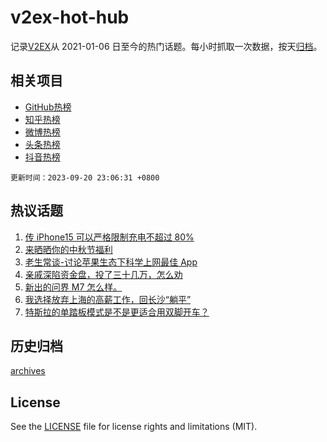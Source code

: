 # v2ex-hot-hub

 记录[V2EX](https://www.v2ex.com/)从 2021-01-06 日至今的热门话题。每小时抓取一次数据，按天[归档](archives)。
 
 ## 相关项目

- [GitHub热榜](https://github.com/snaildev/github-hot-hub)
- [知乎热榜](https://github.com/snaildev/zhihu-hot-hub)
- [微博热榜](https://github.com/snaildev/weibo-hot-hub)
- [头条热榜](https://github.com/snaildev/toutiao-hot-hub)
- [抖音热榜](https://github.com/snaildev/douyin-hot-hub)


 `更新时间：2023-09-20 23:06:31 +0800`

## 热议话题

1. [传 iPhone15 可以严格限制充电不超过 80%](https://www.v2ex.com/t/975452)
1. [来晒晒你的中秋节福利](https://www.v2ex.com/t/975417)
1. [老生常谈-讨论苹果生态下科学上网最佳 App](https://www.v2ex.com/t/975377)
1. [亲戚深陷资金盘，投了三十几万，怎么劝](https://www.v2ex.com/t/975393)
1. [新出的问界 M7 怎么样。](https://www.v2ex.com/t/975400)
1. [我选择放弃上海的高薪工作，回长沙“躺平”](https://www.v2ex.com/t/975389)
1. [特斯拉的单踏板模式是不是更适合用双脚开车？](https://www.v2ex.com/t/975407)

## 历史归档

[archives](archives)

## License

See the [LICENSE](LICENSE) file for license rights and limitations (MIT).
